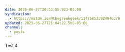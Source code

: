 ```yaml
---
date: 2025-06-27T20:53:55.923-05:00
syndication:
  - https://mstdn.io/@thegreekgeek/114758533924946378
updated: 2025-06-27T21:04:22.505-05:00
channel:
  - posts
---
```


Test 4
